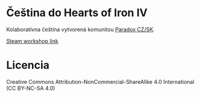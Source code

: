 # Čeština do Hearts of Iron IV
Kolaboratívna čeština vytvorená komunitou [Paradox CZ/SK](https://discord.gg/paradox-cz-sk).

[Steam workshop link](https://steamcommunity.com/sharedfiles/filedetails/?id=3438859947)

# Licencia
Creative Commons Attribution-NonCommercial-ShareAlike 4.0 International (CC BY-NC-SA 4.0)
